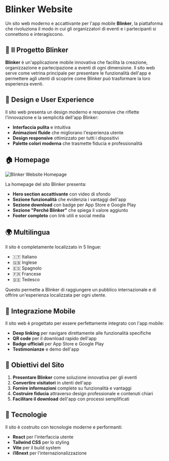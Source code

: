 # Blinker Website

Un sito web moderno e accattivante per l'app mobile **Blinker**, la piattaforma che rivoluziona il modo in cui gli organizzatori di eventi e i partecipanti si connettono e interagiscono.

## 🎯 Il Progetto Blinker

**Blinker** è un'applicazione mobile innovativa che facilita la creazione, organizzazione e partecipazione a eventi di ogni dimensione. Il sito web serve come vetrina principale per presentare le funzionalità dell'app e permettere agli utenti di scoprire come Blinker può trasformare la loro esperienza eventi.

## 🎨 Design e User Experience

Il sito web presenta un design moderno e responsive che riflette l'innovazione e la semplicità dell'app Blinker:

- **Interfaccia pulita** e intuitiva
- **Animazioni fluide** che migliorano l'esperienza utente
- **Design responsive** ottimizzato per tutti i dispositivi
- **Palette colori moderna** che trasmette fiducia e professionalità

## 🏠 Homepage

![Blinker Website Homepage](https://i.imgur.com/JdNg7T7.avif)

La homepage del sito Blinker presenta:
- **Hero section accattivante** con video di sfondo
- **Sezione funzionalità** che evidenzia i vantaggi dell'app
- **Sezione download** con badge per App Store e Google Play
- **Sezione "Perché Blinker"** che spiega il valore aggiunto
- **Footer completo** con link utili e social media

## 🌍 Multilingua

Il sito è completamente localizzato in 5 lingue:
- 🇮🇹 Italiano
- 🇬🇧 Inglese
- 🇪🇸 Spagnolo
- 🇫🇷 Francese
- 🇩🇪 Tedesco

Questo permette a Blinker di raggiungere un pubblico internazionale e di offrire un'esperienza localizzata per ogni utente.

## 📱 Integrazione Mobile

Il sito web è progettato per essere perfettamente integrato con l'app mobile:
- **Deep linking** per navigare direttamente alle funzionalità specifiche
- **QR code** per il download rapido dell'app
- **Badge ufficiali** per App Store e Google Play
- **Testimonianze** e demo dell'app

## 🎯 Obiettivi del Sito

1. **Presentare Blinker** come soluzione innovativa per gli eventi
2. **Convertire visitatori** in utenti dell'app
3. **Fornire informazioni** complete su funzionalità e vantaggi
4. **Costruire fiducia** attraverso design professionale e contenuti chiari
5. **Facilitare il download** dell'app con processi semplificati

## 🚀 Tecnologie

Il sito è costruito con tecnologie moderne e performanti:
- **React** per l'interfaccia utente
- **Tailwind CSS** per lo styling
- **Vite** per il build system
- **i18next** per l'internazionalizzazione